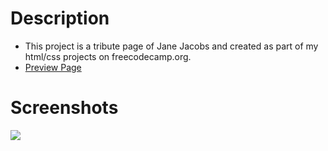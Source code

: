 # Description
* This project is a tribute page of Jane Jacobs and created as part of my html/css projects on freecodecamp.org.
* [Preview Page](https://urbanscratcher.github.io/HTMLCSS/tributepage/main.html)

# Screenshots
<div>
<img src="https://user-images.githubusercontent.com/17016494/89727293-1efe8880-da5e-11ea-8f51-5e06975bb7b6.png">
</div>

